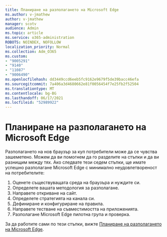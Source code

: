 ```yaml
---
title: Планиране на разполагането на Microsoft Edge
ms.author: v-jmathew
author: v-jmathew
manager: scotv
audience: Admin
ms.topic: article
ms.service: o365-administration
ROBOTS: NOINDEX, NOFOLLOW
localization_priority: Normal
ms.collection: Adm_O365
ms.custom:
- "9005291"
- "9140"
- "11087"
- "9006490"
ms.openlocfilehash: dd3449ccd6eeb5fc9162e9679f5de39bacc46efa
ms.sourcegitcommit: 7a406a3d4680662e81f0056454f7e25fb2f52504
ms.translationtype: MT
ms.contentlocale: bg-BG
ms.lasthandoff: 06/17/2021
ms.locfileid: "52989922"
---
```

# <a name="plan-your-deployment-of-microsoft-edge"></a>Планиране на разполагането на Microsoft Edge

Разполагането на нов браузър за куп потребители може да се чувства зашеметено. Можем да ви помогнем да го разделите на стъпки и да ви разнищим между тях. Ако следвате тези седем стъпки, ще имате успешно разполагане Microsoft Edge с минимално неудовлетвореност на потребителите:

1. Оценете съществуващата среда на браузъра и нуждите си.
2. Определете вашата методология за разполагане.
3. Направете откриване на сайт.
4. Определете стратегията на канала си.
5. Дефиниране и конфигуриране на правила.
6. Направете тестване на съвместимостта на приложенията.
7. Разполагане Microsoft Edge пилотна група и проверка.

За да работите сами по тези стъпки, вижте [Планиране на разполагането на Microsoft Edge](https://go.microsoft.com/fwlink/?linkid=2129990).
